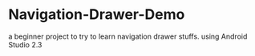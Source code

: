# Navigation-Drawer-Demo

a beginner project to try to learn navigation drawer stuffs.
using Android Studio 2.3
